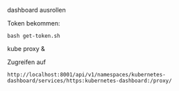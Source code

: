 


dashboard ausrollen

Token bekommen:
~~~
bash get-token.sh
~~~

kube proxy &

Zugreifen auf 

~~~
http://localhost:8001/api/v1/namespaces/kubernetes-dashboard/services/https:kubernetes-dashboard:/proxy/ 
~~~

